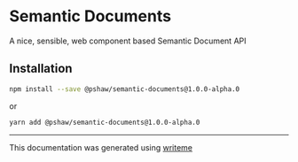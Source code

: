 # Semantic Documents

A nice, sensible, web component based Semantic Document API

## Installation

```bash
npm install --save @pshaw/semantic-documents@1.0.0-alpha.0
```
or
```bash
yarn add @pshaw/semantic-documents@1.0.0-alpha.0
```

---
This documentation was generated using [writeme](https://www.npmjs.com/package/@writeme/core)
